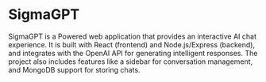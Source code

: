 # SigmaGPT
SigmaGPT is a  Powered web application that provides an interactive AI chat experience. It is built with React (frontend) and Node.js/Express (backend), and integrates with the OpenAI API for generating intelligent responses. The project also includes features like a sidebar for conversation management,  and MongoDB support for storing chats.
